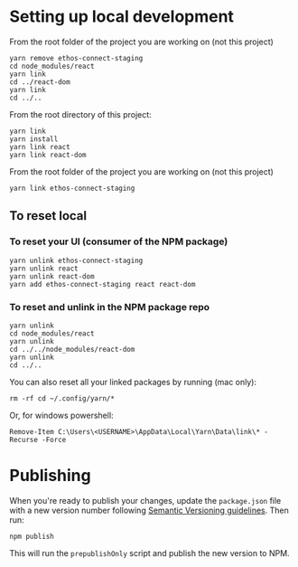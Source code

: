 # Setting up local development

From the root folder of the project you are working on (not this project)

```
yarn remove ethos-connect-staging
cd node_modules/react
yarn link
cd ../react-dom
yarn link
cd ../..
```

From the root directory of this project:

```
yarn link
yarn install
yarn link react
yarn link react-dom
```

From the root folder of the project you are working on (not this project)

```
yarn link ethos-connect-staging
```

## To reset local

### To reset your UI (consumer of the NPM package)

```
yarn unlink ethos-connect-staging
yarn unlink react
yarn unlink react-dom
yarn add ethos-connect-staging react react-dom
```

### To reset and unlink in the NPM package repo

```
yarn unlink
cd node_modules/react
yarn unlink
cd ../../node_modules/react-dom
yarn unlink
cd ../..
```

You can also reset all your linked packages by running (mac only):

```
rm -rf cd ~/.config/yarn/*
```

Or, for windows powershell:

```
Remove-Item C:\Users\<USERNAME>\AppData\Local\Yarn\Data\link\* -Recurse -Force
```

# Publishing

When you're ready to publish your changes, update the `package.json` file with a new version number following [Semantic Versioning guidelines](https://zellwk.com/blog/semantic-versioning/). Then run:

```
npm publish
```

This will run the `prepublishOnly` script and publish the new version to NPM.
